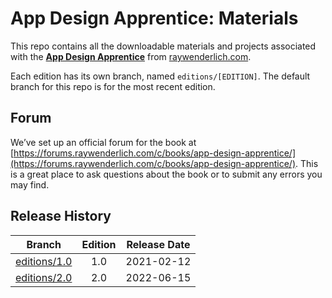 # App Design Apprentice: Materials

This repo contains all the downloadable materials and projects associated with the **[App Design Apprentice](https://www.raywenderlich.com/books/app-design-apprentice)** from [raywenderlich.com](https://www.raywenderlich.com).

Each edition has its own branch, named `editions/[EDITION]`. The default branch for this repo is for the most recent edition.

## Forum

We’ve set up an official forum for the book at [https://forums.raywenderlich.com/c/books/app-design-apprentice/](https://forums.raywenderlich.com/c/books/app-design-apprentice/). This is a great place to ask questions about the book or to submit any errors you may find.

## Release History

| Branch                                                                           | Edition | Release Date |
| -------------------------------------------------------------------------------- |:-------:|:------------:|
| [editions/1.0](https://github.com/raywenderlich/mad-materials/tree/editions/1.0) | 1.0     | 2021-02-12   |
| [editions/2.0](https://github.com/raywenderlich/mad-materials/tree/editions/2.0) | 2.0     | 2022-06-15   |
